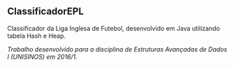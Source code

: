 ## ClassificadorEPL

Classificador da Liga Inglesa de Futebol, desenvolvido em Java utilizando tabela Hash e Heap.

_Trabalho desenvolvido para a disciplina de Estruturas Avançadas de Dados I (UNISINOS) em 2016/1._
